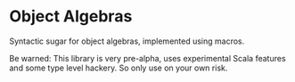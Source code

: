 # Object Algebras
Syntactic sugar for object algebras, implemented using macros.

Be warned: This library is very pre-alpha, uses experimental Scala features and some type level hackery. So only use on your own risk.
